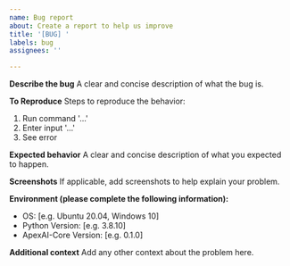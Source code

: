 ```yaml
---
name: Bug report
about: Create a report to help us improve
title: '[BUG] '
labels: bug
assignees: ''

---
```


**Describe the bug**
A clear and concise description of what the bug is.

**To Reproduce**
Steps to reproduce the behavior:
1. Run command '...'
2. Enter input '...'
3. See error

**Expected behavior**
A clear and concise description of what you expected to happen.

**Screenshots**
If applicable, add screenshots to help explain your problem.

**Environment (please complete the following information):**
 - OS: [e.g. Ubuntu 20.04, Windows 10]
 - Python Version: [e.g. 3.8.10]
 - ApexAI-Core Version: [e.g. 0.1.0]

**Additional context**
Add any other context about the problem here.

